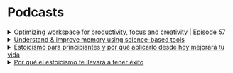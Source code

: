# Podcasts

<details>

<summary><a href="https://open.spotify.com/episode/4iv5HsKqxWQ0P3gkxQOtE4?si=54069062c165481f">Optimizing workspace for productivity, focus and creativity | Episode 57</a></summary>

Three phases of the day

1st phase. 8 to 9 hours from waking up. Bright lights (overhead and in front)

</details>

<details>

<summary><a href="https://open.spotify.com/episode/778d7bLxJBRRvM6YtJqrTk?si=3d44f25c4c8e481c">Understand &#x26; improve memory using science-based tools</a></summary>

* Adrenaline increase late or after a learning session
  * Caffeine
  * Alpha-GCP
  * Deliberate cold exposure
* Cardiovascular exercise
* REPETITION
* 30 minutes of meditation

</details>

<details>

<summary><a href="https://open.spotify.com/episode/695hvRXNn9rhErWhNgGtjV?si=c339d18ced3a4dd8">Estoicismo para principiantes y por qué aplicarlo desde hoy mejorará tu vida</a></summary>

* Dichotomy of control
* Stoic virtues
  * Wisdom
  * Courage
  * Justice
  * Temperance
* Integrity
* Memento mori
* Amor fati

</details>

<details>

<summary><a href="https://open.spotify.com/episode/27Qzfgjoon4j6ZOA1rZ4RP?si=ace12bda081449f5">Por qué el estoicismo te llevará a tener éxito</a></summary>

* Spotlight effect
* Carácter y personalidad
* Premeditation malorum
*

</details>
